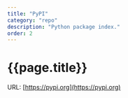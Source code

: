 ```yaml
---
title: "PyPI"
category: "repo"
description: "Python package index."
order: 2
---
```


# {{page.title}}

URL: [https://pypi.org](https://pypi.org)
